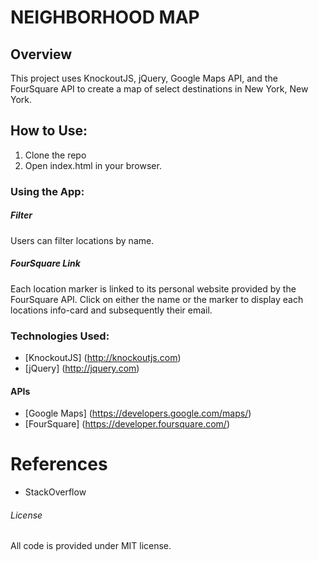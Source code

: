 # NEIGHBORHOOD MAP

## Overview
This project uses KnockoutJS, jQuery, Google Maps API, and the FourSquare API to
create a map of select destinations in New York, New York.

## How to Use:
1. Clone the repo
2. Open index.html in your browser.

### Using the App:
##### Filter
Users can filter locations by name.

##### FourSquare Link
Each location marker is linked to its personal website provided by the FourSquare API.
Click on either the name or the marker to display each locations info-card and subsequently
their email.


### Technologies Used:
* [KnockoutJS] (http://knockoutjs.com)
* [jQuery] (http://jquery.com)

#### APIs
* [Google Maps] (https://developers.google.com/maps/)
* [FourSquare] (https://developer.foursquare.com/)

# References
* StackOverflow


###### License
All code is provided under MIT license.
